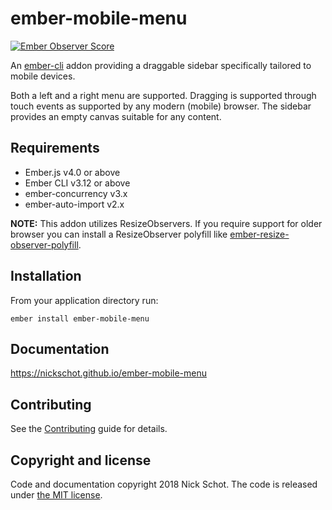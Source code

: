ember-mobile-menu
==============================================================================

[![Ember Observer Score](https://emberobserver.com/badges/ember-mobile-menu.svg)](https://emberobserver.com/addons/ember-mobile-menu)

An [ember-cli](http://www.ember-cli.com) addon providing a draggable sidebar specifically tailored to mobile devices.

Both a left and a right menu are supported. Dragging is supported through touch events as supported by any modern (mobile) browser. The sidebar provides an empty canvas suitable for any content.

Requirements
------------------------------------------------------------------------------
* Ember.js v4.0 or above
* Ember CLI v3.12 or above
* ember-concurrency v3.x
* ember-auto-import v2.x

**NOTE:** This addon utilizes ResizeObservers. If you require support for older browser you can install a ResizeObserver polyfill like [ember-resize-observer-polyfill](https://github.com/PrecisionNutrition/ember-resize-observer-polyfill).

Installation
------------------------------------------------------------------------------

From your application directory run: 

`ember install ember-mobile-menu`

Documentation
------------------------------------------------------------------------------
https://nickschot.github.io/ember-mobile-menu

Contributing
------------------------------------------------------------------------------

See the [Contributing](CONTRIBUTING.md) guide for details.

Copyright and license
------------------------------------------------------------------------------

Code and documentation copyright 2018 Nick Schot. The code is released under [the MIT license](LICENSE.md).
